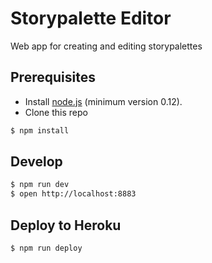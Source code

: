 # Storypalette Editor

Web app for creating and editing storypalettes

## Prerequisites

- Install [node.js](http://nodejs.org) (minimum version 0.12).
- Clone this repo

```sh
$ npm install
```

## Develop

```sh
$ npm run dev
$ open http://localhost:8883
```

## Deploy to Heroku

```sh
$ npm run deploy
```
